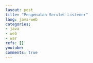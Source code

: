 ```yaml
---
layout: post
title: "Pengenalan Servlet Listener"
lang: java-web
categories:
- java
- web
- war
refs: []
youtube: 
comments: true
---
```


